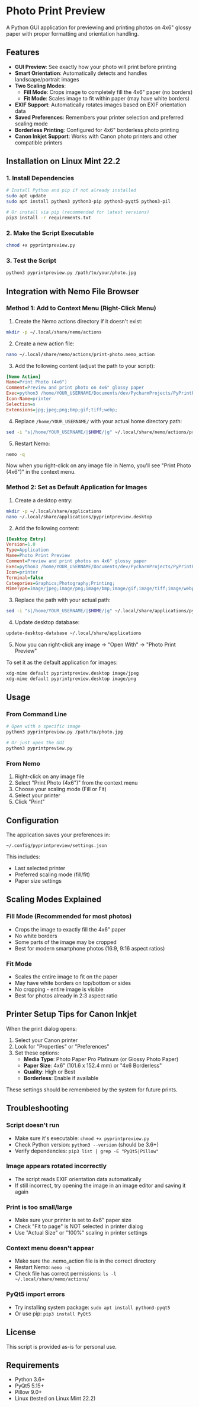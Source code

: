 # Photo Print Preview

A Python GUI application for previewing and printing photos on 4x6" glossy paper with proper formatting and orientation handling.

## Features

- **GUI Preview**: See exactly how your photo will print before printing
- **Smart Orientation**: Automatically detects and handles landscape/portrait images
- **Two Scaling Modes**:
  - **Fill Mode**: Crops image to completely fill the 4x6" paper (no borders)
  - **Fit Mode**: Scales image to fit within paper (may have white borders)
- **EXIF Support**: Automatically rotates images based on EXIF orientation data
- **Saved Preferences**: Remembers your printer selection and preferred scaling mode
- **Borderless Printing**: Configured for 4x6" borderless photo printing
- **Canon Inkjet Support**: Works with Canon photo printers and other compatible printers

## Installation on Linux Mint 22.2

### 1. Install Dependencies

```bash
# Install Python and pip if not already installed
sudo apt update
sudo apt install python3 python3-pip python3-pyqt5 python3-pil

# Or install via pip (recommended for latest versions)
pip3 install -r requirements.txt
```

### 2. Make the Script Executable

```bash
chmod +x pyprintpreview.py
```

### 3. Test the Script

```bash
python3 pyprintpreview.py /path/to/your/photo.jpg
```

## Integration with Nemo File Browser

### Method 1: Add to Context Menu (Right-Click Menu)

1. Create the Nemo actions directory if it doesn't exist:
```bash
mkdir -p ~/.local/share/nemo/actions
```

2. Create a new action file:
```bash
nano ~/.local/share/nemo/actions/print-photo.nemo_action
```

3. Add the following content (adjust the path to your script):
```ini
[Nemo Action]
Name=Print Photo (4x6")
Comment=Preview and print photo on 4x6" glossy paper
Exec=python3 /home/YOUR_USERNAME/Documents/dev/PycharmProjects/PyPrintPreview/pyprintpreview.py %F
Icon-Name=printer
Selection=s
Extensions=jpg;jpeg;png;bmp;gif;tiff;webp;
```

4. Replace `/home/YOUR_USERNAME/` with your actual home directory path:
```bash
sed -i "s|/home/YOUR_USERNAME/|$HOME/|g" ~/.local/share/nemo/actions/print-photo.nemo_action
```

5. Restart Nemo:
```bash
nemo -q
```

Now when you right-click on any image file in Nemo, you'll see "Print Photo (4x6")" in the context menu.

### Method 2: Set as Default Application for Images

1. Create a desktop entry:
```bash
mkdir -p ~/.local/share/applications
nano ~/.local/share/applications/pyprintpreview.desktop
```

2. Add the following content:
```ini
[Desktop Entry]
Version=1.0
Type=Application
Name=Photo Print Preview
Comment=Preview and print photos on 4x6" glossy paper
Exec=python3 /home/YOUR_USERNAME/Documents/dev/PycharmProjects/PyPrintPreview/pyprintpreview.py %f
Icon=printer
Terminal=false
Categories=Graphics;Photography;Printing;
MimeType=image/jpeg;image/png;image/bmp;image/gif;image/tiff;image/webp;
```

3. Replace the path with your actual path:
```bash
sed -i "s|/home/YOUR_USERNAME/|$HOME/|g" ~/.local/share/applications/pyprintpreview.desktop
```

4. Update desktop database:
```bash
update-desktop-database ~/.local/share/applications
```

5. Now you can right-click any image → "Open With" → "Photo Print Preview"

To set it as the default application for images:
```bash
xdg-mime default pyprintpreview.desktop image/jpeg
xdg-mime default pyprintpreview.desktop image/png
```

## Usage

### From Command Line
```bash
# Open with a specific image
python3 pyprintpreview.py /path/to/photo.jpg

# Or just open the GUI
python3 pyprintpreview.py
```

### From Nemo
1. Right-click on any image file
2. Select "Print Photo (4x6")" from the context menu
3. Choose your scaling mode (Fill or Fit)
4. Select your printer
5. Click "Print"

## Configuration

The application saves your preferences in:
```
~/.config/pyprintpreview/settings.json
```

This includes:
- Last selected printer
- Preferred scaling mode (fill/fit)
- Paper size settings

## Scaling Modes Explained

### Fill Mode (Recommended for most photos)
- Crops the image to exactly fill the 4x6" paper
- No white borders
- Some parts of the image may be cropped
- Best for modern smartphone photos (16:9, 9:16 aspect ratios)

### Fit Mode
- Scales the entire image to fit on the paper
- May have white borders on top/bottom or sides
- No cropping - entire image is visible
- Best for photos already in 2:3 aspect ratio

## Printer Setup Tips for Canon Inkjet

When the print dialog opens:
1. Select your Canon printer
2. Look for "Properties" or "Preferences"
3. Set these options:
   - **Media Type**: Photo Paper Pro Platinum (or Glossy Photo Paper)
   - **Paper Size**: 4x6" (101.6 x 152.4 mm) or "4x6 Borderless"
   - **Quality**: High or Best
   - **Borderless**: Enable if available

These settings should be remembered by the system for future prints.

## Troubleshooting

### Script doesn't run
- Make sure it's executable: `chmod +x pyprintpreview.py`
- Check Python version: `python3 --version` (should be 3.6+)
- Verify dependencies: `pip3 list | grep -E "PyQt5|Pillow"`

### Image appears rotated incorrectly
- The script reads EXIF orientation data automatically
- If still incorrect, try opening the image in an image editor and saving it again

### Print is too small/large
- Make sure your printer is set to 4x6" paper size
- Check "Fit to page" is NOT selected in printer dialog
- Use "Actual Size" or "100%" scaling in printer settings

### Context menu doesn't appear
- Make sure the .nemo_action file is in the correct directory
- Restart Nemo: `nemo -q`
- Check file has correct permissions: `ls -l ~/.local/share/nemo/actions/`

### PyQt5 import errors
- Try installing system package: `sudo apt install python3-pyqt5`
- Or use pip: `pip3 install PyQt5`

## License

This script is provided as-is for personal use.

## Requirements

- Python 3.6+
- PyQt5 5.15+
- Pillow 9.0+
- Linux (tested on Linux Mint 22.2)
